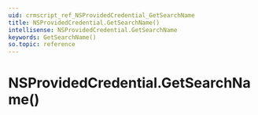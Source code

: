 ```yaml
---
uid: crmscript_ref_NSProvidedCredential_GetSearchName
title: NSProvidedCredential.GetSearchName()
intellisense: NSProvidedCredential.GetSearchName
keywords: GetSearchName()
so.topic: reference
---
```


# NSProvidedCredential.GetSearchName()

